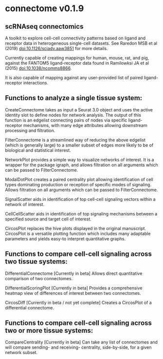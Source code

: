 # connectome v0.1.9

## scRNAseq connectomics

A toolkit to explore cell-cell connectivity patterns based on ligand and receptor data in heterogeneous single-cell datasets. See Raredon MSB et al (2019) <doi:10.1126/sciadv.aaw3851> for more details.

Currently capable of creating mappings for human, mouse, rat, and pig, against the FANTOM5 ligand-receptor data found in Ramilowksi JA et al (2015) <doi:10.1038/ncomms8866>.

It is also capable of mapping against any user-provided list of paired ligand-receptor interactions.

## Functions to analyze a single tissue system:

CreateConnectome takes as input a Seurat 3.0 object and uses the active identity slot to define nodes for network analysis. The output of this function is an edgelist connecting pairs of nodes via specific ligand-receptor mechanisms, with many edge attributes allowing downstream processing and filtration.

FilterConnectome is a streamlined way of reducing the above edgelist (which is generally large) to a smaller subset of edges more likely to be of biological and statistical interest.

NetworkPlot provides a simple way to visualize networks of interest.  It is a wrapper for the package igraph, and allows filtration on all arguments which can be passed to FilterConnectome.

ModalDotPlot creates a paired centrality plot allowing identification of cell types dominating production or reception of specific modes of signaling. Allows filtration on all arguments which can be passed to FilterConnectome.

SignalScatter aids in identification of top cell-cell signaling vectors within a network of interest.

CellCellScatter aids in identification of top signaling mechanisms between a specified source and target cell of interest.

CircosPlot replaces the hive plots displayed in the original manuscript.  CircosPlot is a versatile plotting function which includes many adaptable parameters and yields easy-to interpret quantitative graphs.

## Functions to compare cell-cell signaling across two tissue systems:

DifferentialConnectome [Currently in beta] Allows direct quantitative comparison of two connectomes.

DifferentialScoringPlot [Currently in beta] Provides a comprehensive heatmap view of differences of interest between two connectomes.

CircosDiff [Currently in beta / not yet complete] Creates a CircosPlot of a differential connectome.

## Functions to compare cell-cell signaling across two or more tissue systems:

CompareCentrality [Currently in beta]  Can take any list of connectomes and will compare sending- and receiving- centrality, side-by-side, for a given network subset.
